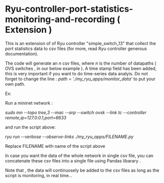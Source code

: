 # Ryu-controller-port-statistics-monitoring-and-recording ( Extension )

This is an extension of of Ryu controller "simple_switch_13" that collect the port statistics data to csv files (for more, read Ryu controller generous documentation).

The code will generate an $n$ csv files, where $n$ is the number of datapaths ( OVS switches , in our below example ). A time stamp field has been added, this is very  important if you want to do time-series data analyis. 
Do not forget to change the line :  *path = './my_ryu_apps/monitor_data'*  to put your own path.

Ex:

Run a mininet network :

*sudo mn --topo tree,3 --mac --arp --switch ovsk  --link tc  --controller remote,ip=127.0.0.1,port=6633*

and run the script above:

*ryu run  --verbose --observe-links  ./my_ryu_apps/FILENAME.py*

Replace FILENAME with name of the script above 

In case you want the data of the whole network in single csv file, you can concatenate these csv files into a single file using Pandas libarary .


Note that , the data will continuosely be added to the csv files as long as the script is monitoring, in real time... 
